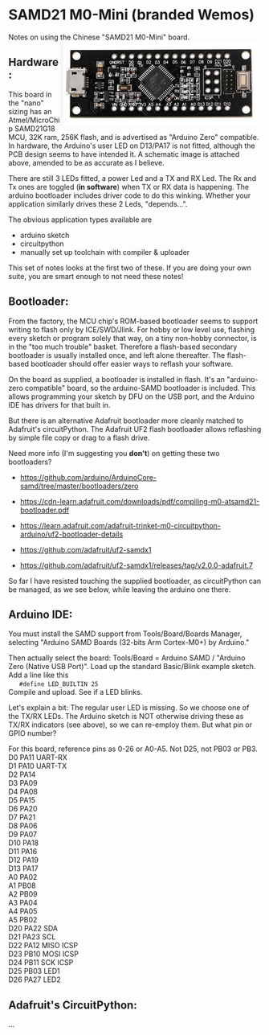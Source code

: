 # SAMD21 M0-Mini (branded Wemos)
Notes on using the Chinese "SAMD21 M0-Mini" board.<img align="right" src="images/mini.png">

## Hardware:

This board in the "nano" sizing has an Atmel/MicroChip SAMD21G18 MCU, 32K ram, 256K flash, and is advertised as "Arduino Zero" compatible.
In hardware, the Arduino's user LED on D13/PA17 is not fitted, although the PCB design seems to have intended it. A schematic image is attached above, amended to be as accurate as I believe. 

There are still 3 LEDs fitted, a power Led and a TX and RX Led. The Rx and Tx ones are toggled (__in software__) when TX or RX data is happening. The arduino bootloader includes driver code to do this winking. Whether your application similarly drives these 2 Leds, "depends...".

The obvious application types available are 
 - arduino sketch
 - circuitpython
 - manually set up toolchain with compiler & uploader

This set of notes looks at the first two of these. If you are doing your own suite, you are smart enough to not need these notes!

## Bootloader:

From the factory, the MCU chip's ROM-based bootloader seems to support writing to flash only by ICE/SWD/Jlink. For hobby or low level use, flashing every sketch or program solely that way, on a tiny non-hobby connector, is in the "too much trouble" basket. Therefore a flash-based secondary bootloader is usually installed once, and left alone thereafter. The flash-based bootloader should offer easier ways to reflash your software.

On the board as supplied, a bootloader is installed in flash. It's an "arduino-zero compatible" board, so the arduino-SAMD bootloader is included. This allows programming your sketch by DFU on the USB port, and the Arduino IDE has drivers for that built in.

But there is an alternative Adafruit bootloader more cleanly matched to Adafruit's circuitPython. The Adafruit UF2 flash bootloader allows reflashing by simple file copy or drag to a flash drive.

Need more info (I'm suggesting you __don't__) on getting these two bootloaders?
 - https://github.com/arduino/ArduinoCore-samd/tree/master/bootloaders/zero
 - https://cdn-learn.adafruit.com/downloads/pdf/compiling-m0-atsamd21-bootloader.pdf 
 
 
 - https://learn.adafruit.com/adafruit-trinket-m0-circuitpython-arduino/uf2-bootloader-details
 - https://github.com/adafruit/uf2-samdx1  
 - https://github.com/adafruit/uf2-samdx1/releases/tag/v2.0.0-adafruit.7 

So far I have resisted touching the supplied bootloader, as circuitPython can be managed, as we see below, while leaving the arduino one there. 

## Arduino IDE:

You must install the SAMD support from Tools/Board/Boards Manager, selecting "Arduino SAMD Boards (32-bits Arm Cortex-M0+) by Arduino."

Then actually select the board: Tools/Board = Arduino SAMD / "Arduino Zero (Native USB Port)".  Load up the standard Basic/Blink example sketch. Add a line like this   
```    #define LED_BUILTIN 25  ```   
Compile and upload. See if a LED blinks.

Let's explain a bit:  The regular user LED is missing. So we choose one of the TX/RX LEDs. The Arduino sketch is NOT otherwise driving these as TX/RX indicators (see above), so we can re-employ them. But what pin or GPIO number?

For this board, reference pins as 0-26 or A0-A5.  Not D25, not PB03 or PB3.   
D0  PA11 UART-RX    
D1  PA10 UART-TX        
D2  PA14        
D3  PA09        
D4  PA08        
D5  PA15        
D6  PA20        
D7  PA21        
D8  PA06        
D9  PA07        
D10 PA18         
D11 PA16         
D12 PA19       
D13 PA17       
A0  PA02       
A1  PB08        
A2  PB09        
A3  PA04       
A4  PA05       
A5  PB02       
D20 PA22 SDA     
D21 PA23 SCL            
D22 PA12 MISO ICSP      
D23 PB10 MOSI ICSP   
D24 PB11 SCK  ICSP      
D25 PB03 LED1               
D26 PA27 LED2      

## Adafruit's CircuitPython:

...



